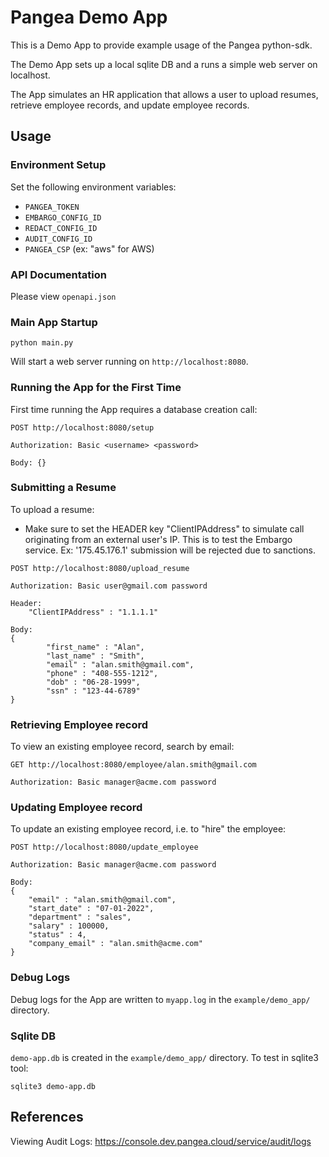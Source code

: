 # Pangea Demo App
This is a Demo App to provide example usage of the Pangea python-sdk.

The Demo App sets up a local sqlite DB and a runs a simple web server on localhost.

The App simulates an HR application that allows a user to upload resumes, retrieve employee records, and update employee records.

## Usage

### Environment Setup
Set the following environment variables:
- `PANGEA_TOKEN`
- `EMBARGO_CONFIG_ID`
- `REDACT_CONFIG_ID`
- `AUDIT_CONFIG_ID`
- `PANGEA_CSP` (ex: "aws" for AWS)

### API Documentation

Please view `openapi.json`

### Main App Startup
```
python main.py
```
Will start a web server running on `http://localhost:8080`.

### Running the App for the First Time
First time running the App requires a database creation call:

```
POST http://localhost:8080/setup

Authorization: Basic <username> <password>

Body: {}
```

### Submitting a Resume
To upload a resume:
- Make sure to set the HEADER key "ClientIPAddress" to simulate call originating from an external user's IP.  This is to test the Embargo service.  Ex: '175.45.176.1' submission will be rejected due to sanctions.

```
POST http://localhost:8080/upload_resume

Authorization: Basic user@gmail.com password

Header:
    "ClientIPAddress" : "1.1.1.1"

Body:
{
        "first_name" : "Alan",
        "last_name" : "Smith",
        "email" : "alan.smith@gmail.com",
        "phone" : "408-555-1212",
        "dob" : "06-28-1999",
        "ssn" : "123-44-6789"
}
```

### Retrieving Employee record
To view an existing employee record, search by email:

```
GET http://localhost:8080/employee/alan.smith@gmail.com

Authorization: Basic manager@acme.com password
```

### Updating Employee record
To update an existing employee record, i.e. to "hire" the employee:

```
POST http://localhost:8080/update_employee

Authorization: Basic manager@acme.com password

Body:
{
    "email" : "alan.smith@gmail.com",
    "start_date" : "07-01-2022",
    "department" : "sales",
    "salary" : 100000,
    "status" : 4,
    "company_email" : "alan.smith@acme.com"
}
```


### Debug Logs
Debug logs for the App are written to `myapp.log` in the `example/demo_app/` directory.

### Sqlite DB
`demo-app.db` is created in the `example/demo_app/` directory.  To test in sqlite3 tool:

```
sqlite3 demo-app.db
```

## References
Viewing Audit Logs: https://console.dev.pangea.cloud/service/audit/logs
